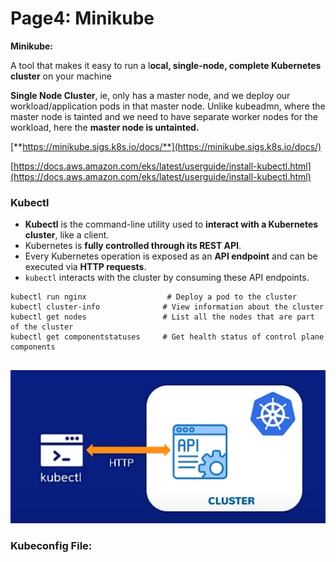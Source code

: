 # Page4: Minikube

**Minikube:**

A tool that makes it easy to run a l**ocal, single-node, complete Kubernetes cluster** on your machine

**Single Node Cluster**, ie, only has a master node, and we deploy our workload/application pods in that master node. Unlike kubeadmn, where the master node is tainted and we need to have separate worker nodes for the workload, here the **master node is untainted.**

&#x20;                                                 [**https://minikube.sigs.k8s.io/docs/**](https://minikube.sigs.k8s.io/docs/)

&#x20;                            [https://docs.aws.amazon.com/eks/latest/userguide/install-kubectl.html](https://docs.aws.amazon.com/eks/latest/userguide/install-kubectl.html)



### Kubectl



* **Kubectl** is the command-line utility used to **interact with a Kubernetes cluster**, like a client.
* Kubernetes is **fully controlled through its REST API**.
* Every Kubernetes operation is exposed as an **API endpoint** and can be executed via **HTTP requests**.
* `kubectl` interacts with the cluster by consuming these API endpoints.

```shell
kubectl run nginx                  # Deploy a pod to the cluster
kubectl cluster-info              # View information about the cluster
kubectl get nodes                 # List all the nodes that are part of the cluster
kubectl get componentstatuses     # Get health status of control plane components


```

&#x20;                                                  ![](<.gitbook/assets/image (4) (1).png>)





### Kubeconfig File:
